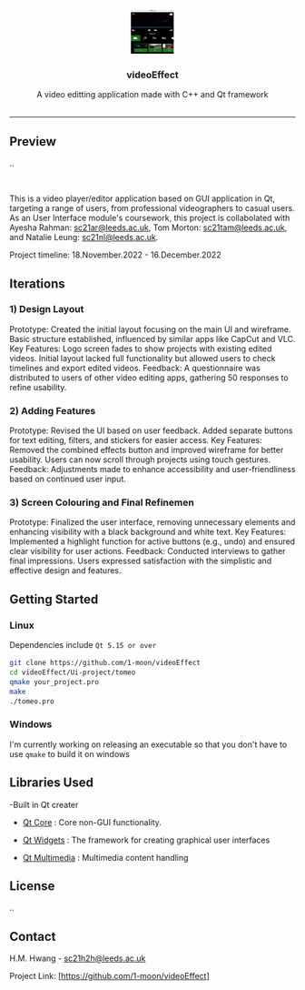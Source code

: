 <!-- PROJECT LOGO -->
<br />
<p align="center">
  <a href="https://github.com/1-moon/videoEffect">
    <img src="https://github.com/1-moon/videoEffect/blob/main/Ui-project/outcome.PNG" alt="Logo" width="80" height="80">
  </a>

  <h3 align="center">videoEffect</h3>

  <p align="center">
    A video editting application made with C++ and Qt framework  
    <br />
    <br />
  </p>
</p>

<hr>

<!-- ABOUT THE PROJECT -->

## Preview

..

<br>

This is a video player/editor application based on GUI application in Qt, targeting a range of users, from professional videographers to casual users.
As an User Interface module's coursework, this project is collabolated with Ayesha Rahman: sc21ar@leeds.ac.uk, Tom Morton: sc21tam@leeds.ac.uk, and Natalie Leung: sc21nl@leeds.ac.uk.

Project timeline: 18.November.2022 - 16.December.2022

## Iterations

### 1) Design Layout

Prototype: Created the initial layout focusing on the main UI and wireframe. Basic structure established, influenced by similar apps like CapCut and VLC.
Key Features: Logo screen fades to show projects with existing edited videos. Initial layout lacked full functionality but allowed users to check timelines and export edited videos.
Feedback: A questionnaire was distributed to users of other video editing apps, gathering 50 responses to refine usability.

### 2) Adding Features

Prototype: Revised the UI based on user feedback. Added separate buttons for text editing, filters, and stickers for easier access.
Key Features: Removed the combined effects button and improved wireframe for better usability. Users can now scroll through projects using touch gestures.
Feedback: Adjustments made to enhance accessibility and user-friendliness based on continued user input.

### 3) Screen Colouring and Final Refinemen

Prototype: Finalized the user interface, removing unnecessary elements and enhancing visibility with a black background and white text.
Key Features: Implemented a highlight function for active buttons (e.g., undo) and ensured clear visibility for user actions.
Feedback: Conducted interviews to gather final impressions. Users expressed satisfaction with the simplistic and effective design and features.

## Getting Started

### Linux

Dependencies include `Qt 5.15 or over`

```bash
git clone https://github.com/1-moon/videoEffect
cd videoEffect/Ui-project/tomeo
qmake your_project.pro
make
./tomeo.pro
```

### Windows

I'm currently working on releasing an executable so that you don't have to use `qmake` to build it on windows

## Libraries Used

-Built in Qt creater

- [Qt Core](https://doc.qt.io/qt-5/qtcore-index.html)
  : Core non-GUI functionality.

- [Qt Widgets](https://doc.qt.io/qt-5/qtwidgets-index.html)
  : The framework for creating graphical user interfaces

- [Qt Multimedia](https://doc.qt.io/qt-5/qtmultimedia-index.html)
  : Multimedia content handling

<!-- LICENSE -->

## License

..

<!-- CONTACT -->

## Contact

H.M. Hwang - sc21h2h@leeds.ac.uk

Project Link: [https://github.com/1-moon/videoEffect]
